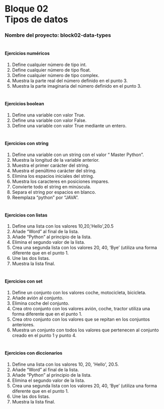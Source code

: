 # **Bloque 02 <br> Tipos de datos**

### **Nombre del proyecto:** block02-data-types

#

#### **Ejercicios numéricos**
1. Define cualquier número de tipo int.
2. Define cualquier número de tipo float.
3. Define cualquier número de tipo complex.
4. Muestra la parte real del número definido en el punto 3.
5. Muestra la parte imaginaria del número definido en el punto 3.

#

#### **Ejercicios boolean**
1. Define una variable con valor True.
2. Define una variable con valor False.
3. Define una variable con valor True mediante un entero.

#

#### **Ejercicios con string**
1. Define una variable con un string con el valor “ Master Python”.
2. Muestra la longitud de la variable anterior.
3. Muestra el primer carácter del string.
4. Muestra el penúltimo carácter del string.
5. Elimina los espacios iniciales del string.
6. Muestra los caracteres en posiciones impares.
7. Convierte todo el string en minúscula.
8. Separa el string por espacios en blanco.
9. Reemplaza “python” por “JAVA”.

#

#### **Ejercicios con listas**
1. Define una lista con los valores 10,20,'Hello',20.5
2. Añade “Word” al final de la lista.
3. Añade “Python” al principio de la lista.
4. Elimina el segundo valor de la lista.
5. Crea una segunda lista con los valores 20, 40, ‘Bye’ (utiliza una forma diferente que en el punto 1.
6. Une las dos listas.
7. Muestra la lista final.

#

#### **Ejercicios con set**
1. Define un conjunto con los valores coche, motocicleta, bicicleta.
2. Añade avión al conjunto.
3. Elimina coche del conjunto.
4. Crea otro conjunto con los valores avión, coche, tractor utiliza una forma diferente que en el punto 1.
5. Crea otro conjunto con los valores que se repitan en los conjuntos anteriores.
6. Muestra un conjunto con todos los valores que pertenecen al conjunto creado en el punto 1 y punto 4.

#

#### **Ejercicios con diccionarios**
1. Define una lista con los valores 10, 20, 'Hello', 20.5.
2. Añade “Word” al final de la lista.
3. Añade “Python” al principio de la lista.
4. Elimina el segundo valor de la lista.
5. Crea una segunda lista con los valores 20, 40, ‘Bye’ (utiliza una forma diferente que en el punto 1.
6. Une las dos listas.
7. Muestra la lista final.
